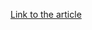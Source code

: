 [Link to the article](https://www.trustwave.com/en-us/resources/blogs/spiderlabs-blog/fake-advanced-ip-scanner-installer-delivers-dangerous-cobaltstrike-backdoor/)

